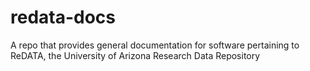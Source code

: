 # redata-docs
A repo that provides general documentation for software pertaining to ReDATA, the University of Arizona Research Data Repository